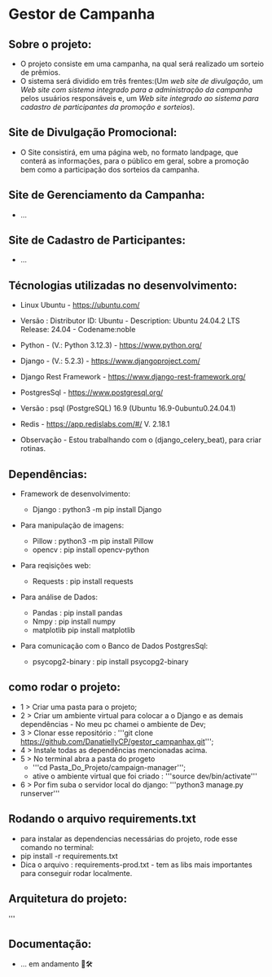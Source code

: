 # Gestor de Campanha

## Sobre o projeto:
- O projeto consiste em uma campanha, na qual será realizado um sorteio de prêmios.
- O sistema será dividido em três frentes:(Um *web site de divulgação*, um *Web site com sistema integrado
para a administração da campanha* pelos usuários responsáveis e, um *Web site integrado ao sistema para cadastro
de participantes da promoção e sorteios*).

## Site de Divulgação Promocional:
- O Site consistirá, em uma página web, no formato landpage, que conterá as informações,
para o público em geral, sobre a promoção bem como a participação dos sorteios da campanha.

## Site de Gerenciamento da Campanha:
- ...

## Site de Cadastro de Participantes:
- ...

## Técnologias utilizadas no desenvolvimento:
- Linux Ubuntu - https://ubuntu.com/
- Versão : Distributor ID: Ubuntu - Description: Ubuntu 24.04.2 LTS Release: 24.04 - Codename:noble

- Python - (V.: Python 3.12.3) - https://www.python.org/
- Django - (V.: 5.2.3) - https://www.djangoproject.com/
- Django Rest Framework - https://www.django-rest-framework.org/ 

- PostgresSql - https://www.postgresql.org/
- Versão : psql (PostgreSQL) 16.9 (Ubuntu 16.9-0ubuntu0.24.04.1)

- Redis - https://app.redislabs.com/#/ V. 2.18.1
- Observação - Estou trabalhando com o (django_celery_beat), para criar rotinas.

## Dependências:

- Framework de desenvolvimento: 
    - Django : python3 -m pip install Django

- Para manipulação de imagens:
    - Pillow : python3 -m pip install Pillow
    - opencv : pip install opencv-python

- Para reqisições web:
    - Requests : pip install requests 

- Para análise de Dados:
    - Pandas : pip install pandas
    - Nmpy : pip install numpy
    - matplotlib pip install matplotlib


- Para comunicação com o Banco de Dados PostgresSql:
    - psycopg2-binary : pip install psycopg2-binary


## como rodar o projeto:
- 1 > Criar uma pasta para o projeto;
- 2 > Criar um ambiente virtual para colocar a o Django e as demais dependências - No meu pc chamei o ambiente de Dev;
- 3 > Clonar esse repositório : '''git clone https://github.com/DanatiellyCP/gestor_campanhax.git''';
- 4 > Instale todas as dependências mencionadas acima.
- 5 > No terminal abra a pasta do progeto
    - '''cd Pasta_Do_Projeto/campaign-manager''';
    - ative o ambiente virtual que foi criado : '''source dev/bin/activate'''
- 6 > Por fim suba o servidor local do django: '''python3 manage.py runserver'''

## Rodando o arquivo requirements.txt
- para instalar as dependencias necessárias do projeto, rode esse comando no terminal:
- pip install -r requirements.txt
- Dica o arquivo : requirements-prod.txt - tem as libs mais importantes para conseguir rodar localmente.



## Arquitetura do projeto:

'''
## Documentação:
- ... em andamento 🚀🛠️
